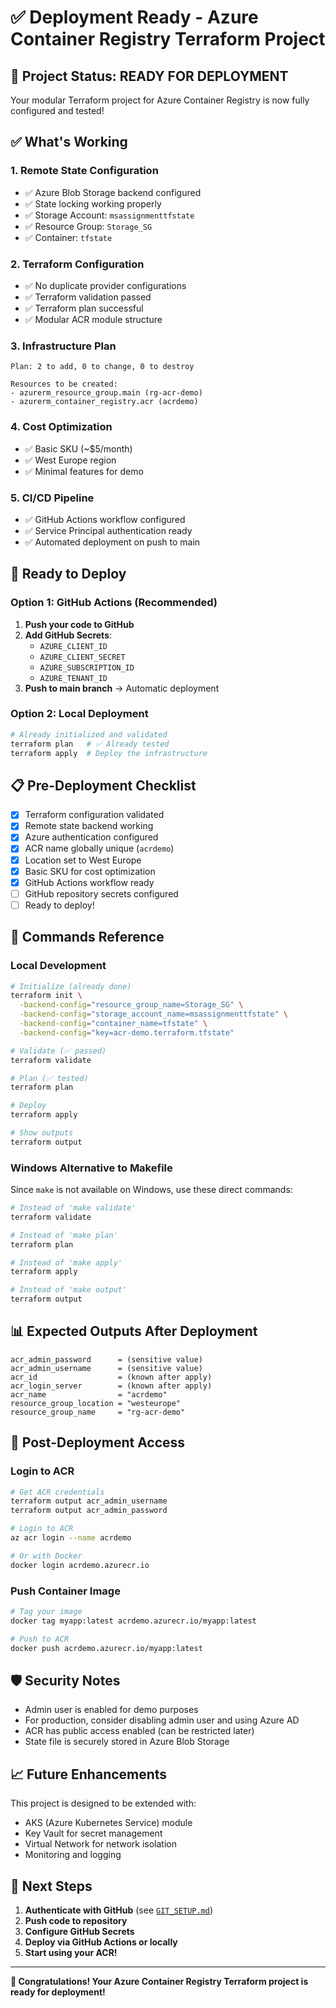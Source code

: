 # ✅ Deployment Ready - Azure Container Registry Terraform Project

## 🎉 Project Status: READY FOR DEPLOYMENT

Your modular Terraform project for Azure Container Registry is now fully configured and tested!

## ✅ What's Working

### 1. **Remote State Configuration**
- ✅ Azure Blob Storage backend configured
- ✅ State locking working properly
- ✅ Storage Account: `msassignmenttfstate`
- ✅ Resource Group: `Storage_SG`
- ✅ Container: `tfstate`

### 2. **Terraform Configuration**
- ✅ No duplicate provider configurations
- ✅ Terraform validation passed
- ✅ Terraform plan successful
- ✅ Modular ACR module structure

### 3. **Infrastructure Plan**
```
Plan: 2 to add, 0 to change, 0 to destroy

Resources to be created:
- azurerm_resource_group.main (rg-acr-demo)
- azurerm_container_registry.acr (acrdemo)
```

### 4. **Cost Optimization**
- ✅ Basic SKU (~$5/month)
- ✅ West Europe region
- ✅ Minimal features for demo

### 5. **CI/CD Pipeline**
- ✅ GitHub Actions workflow configured
- ✅ Service Principal authentication ready
- ✅ Automated deployment on push to main

## 🚀 Ready to Deploy

### Option 1: GitHub Actions (Recommended)
1. **Push your code to GitHub**
2. **Add GitHub Secrets**:
   - `AZURE_CLIENT_ID`
   - `AZURE_CLIENT_SECRET`
   - `AZURE_SUBSCRIPTION_ID`
   - `AZURE_TENANT_ID`
3. **Push to main branch** → Automatic deployment

### Option 2: Local Deployment
```bash
# Already initialized and validated
terraform plan   # ✅ Already tested
terraform apply  # Deploy the infrastructure
```

## 📋 Pre-Deployment Checklist

- [x] Terraform configuration validated
- [x] Remote state backend working
- [x] Azure authentication configured
- [x] ACR name globally unique (`acrdemo`)
- [x] Location set to West Europe
- [x] Basic SKU for cost optimization
- [x] GitHub Actions workflow ready
- [ ] GitHub repository secrets configured
- [ ] Ready to deploy!

## 🔧 Commands Reference

### Local Development
```bash
# Initialize (already done)
terraform init \
  -backend-config="resource_group_name=Storage_SG" \
  -backend-config="storage_account_name=msassignmenttfstate" \
  -backend-config="container_name=tfstate" \
  -backend-config="key=acr-demo.terraform.tfstate"

# Validate (✅ passed)
terraform validate

# Plan (✅ tested)
terraform plan

# Deploy
terraform apply

# Show outputs
terraform output
```

### Windows Alternative to Makefile
Since `make` is not available on Windows, use these direct commands:
```powershell
# Instead of 'make validate'
terraform validate

# Instead of 'make plan'
terraform plan

# Instead of 'make apply'
terraform apply

# Instead of 'make output'
terraform output
```

## 📊 Expected Outputs After Deployment

```
acr_admin_password      = (sensitive value)
acr_admin_username      = (sensitive value)
acr_id                  = (known after apply)
acr_login_server        = (known after apply)
acr_name                = "acrdemo"
resource_group_location = "westeurope"
resource_group_name     = "rg-acr-demo"
```

## 🔐 Post-Deployment Access

### Login to ACR
```bash
# Get ACR credentials
terraform output acr_admin_username
terraform output acr_admin_password

# Login to ACR
az acr login --name acrdemo

# Or with Docker
docker login acrdemo.azurecr.io
```

### Push Container Image
```bash
# Tag your image
docker tag myapp:latest acrdemo.azurecr.io/myapp:latest

# Push to ACR
docker push acrdemo.azurecr.io/myapp:latest
```

## 🛡️ Security Notes

- Admin user is enabled for demo purposes
- For production, consider disabling admin user and using Azure AD
- ACR has public access enabled (can be restricted later)
- State file is securely stored in Azure Blob Storage

## 📈 Future Enhancements

This project is designed to be extended with:
- AKS (Azure Kubernetes Service) module
- Key Vault for secret management
- Virtual Network for network isolation
- Monitoring and logging

## 🎯 Next Steps

1. **Authenticate with GitHub** (see [`GIT_SETUP.md`](GIT_SETUP.md))
2. **Push code to repository**
3. **Configure GitHub Secrets**
4. **Deploy via GitHub Actions or locally**
5. **Start using your ACR!**

---

**🎉 Congratulations! Your Azure Container Registry Terraform project is ready for deployment!**